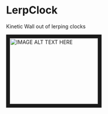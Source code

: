# LerpClock
Kinetic Wall out of lerping clocks

<a href="https://www.youtube.com/watch?v=iMUZ_-Ci7SY
" target="_blank"><img src="http://img.youtube.com/vi/watch?v=iMUZ_-Ci7SY/0.jpg" 
alt="IMAGE ALT TEXT HERE" width="240" height="180" border="10" /></a>
